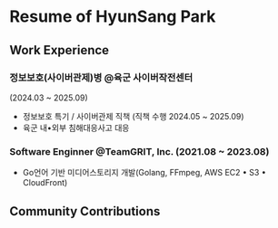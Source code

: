 # Resume of HyunSang Park

## Work Experience

### 정보보호(사이버관제)병 @육군 사이버작전센터 
(2024.03 ~ 2025.09)
 
- 정보보호 특기 / 사이버관제 직책 (직책 수행 2024.05 ~ 2025.09)
- 육군 내•외부 침해대응사고 대응

### Software Enginner @TeamGRIT, Inc. (2021.08 ~ 2023.08)

- Go언어 기반 미디어스토리지 개발(Golang, FFmpeg, AWS EC2 • S3 • CloudFront)

## Community Contributions